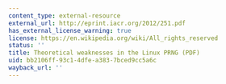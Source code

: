```yaml
---
content_type: external-resource
external_url: http://eprint.iacr.org/2012/251.pdf
has_external_license_warning: true
license: https://en.wikipedia.org/wiki/All_rights_reserved
status: ''
title: Theoretical weaknesses in the Linux PRNG (PDF)
uid: bb2106ff-93c1-4dfe-a383-7bced9cc5a6c
wayback_url: ''
---
```

